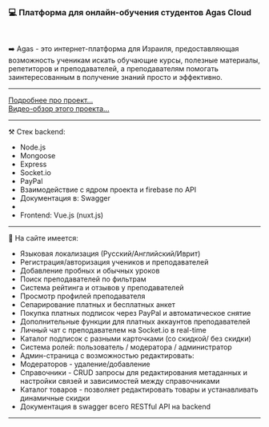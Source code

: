 <h3>💻 Платформа для онлайн-обучения студентов Agas Cloud</h3>
<br>
<p>
➡️ Agas - это интернет-платформа для Израиля, предоставляющая возможность ученикам искать обучающие курсы, полезные материалы, репетиторов и преподавателей, а преподавателям помогать заинтересованным в получение знаний просто и эффективно.
</p>
<hr>

<a href="https://vk.com/spectradev?w=wall-196405123_28" target="_blank">Подробнее про проект...</a>
<br>
<a href="https://vk.com/video-196405123_456239019" target="_blank">Видео-обзор этого проекта...</a>

<hr>
<p>⚒ Стек backend:</p>
<ul>
    <li>Node.js</li>
    <li>Mongoose</li>
    <li>Express</li>
    <li>Socket.io</li>
    <li>PayPal</li>  
    <li>Взаимодействие с ядром проекта и firebase по API</li>  
    <li>Документация в: Swagger</li>
    <li></li>
    <li>Frontend: Vue.js (nuxt.js)</li>
</ul>
<hr>
<p>📕 На сайте имеется:</p>
<ul>
    <li> Языковая локализация (Русский/Английский/Иврит)</li>
    <li> Регистрация/авторизация учеников и преподавателей</li>
    <li> Добавление пробных и обычных уроков</li>
    <li> Поиск преподавателей по фильтрам</li>
    <li> Система рейтинга и отзывов у преподавателей</li>
    <li> Просмотр профилей преподавателя</li>
    <li> Сепарирование платных и бесплатных анкет</li>
    <li> Покупка платных подписок через PayPal и автоматическое снятие</li>
    <li> Дополнительные функции для платных аккаунтов преподавателей</li>
    <li> Личный чат с преподавателем на Socket.io в real-time</li>
    <li> Каталог подписок с разными карточками (со скидкой/ без скидки)</li>
    <li> Система ролей: пользователь / модератора / администратор</li>
    <li> Админ-страница с возможностью редактировать:</li>
    <li> Модераторов - удаление/добавление</li>
    <li> Справочники - CRUD запросы для редактирования метаданных и настройки связей и зависимостей между справочниками</li>
    <li> Каталог товаров - позволяет редактировать товары и устанавливать динамичные скидки</li>
    <li> Документация в swagger всего RESTful API на backend</li>
</ul>
<hr>
